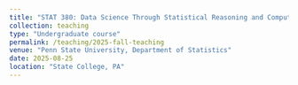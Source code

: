 ```yaml
---
title: "STAT 380: Data Science Through Statistical Reasoning and Computation"
collection: teaching
type: "Undergraduate course"
permalink: /teaching/2025-fall-teaching
venue: "Penn State University, Department of Statistics"
date: 2025-08-25
location: "State College, PA"
---
```

